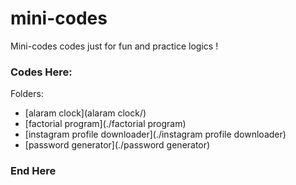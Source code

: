 # mini-codes
Mini-codes codes just for fun and practice logics !


### Codes Here:

Folders:
- [alaram clock](alaram clock/)
- [factorial program](./factorial program)
- [instagram profile downloader](./instagram profile downloader)
- [password generator](./password generator)


### End Here
